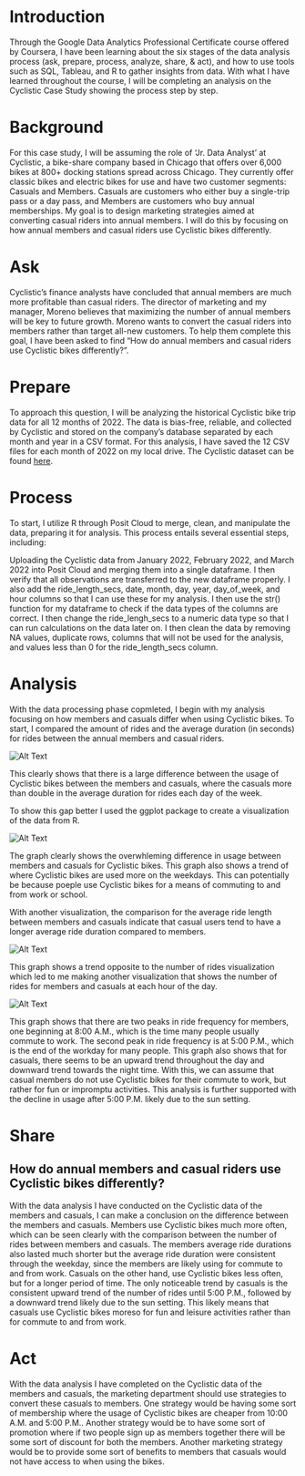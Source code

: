 # Introduction
Through the Google Data Analytics Professional Certificate course offered by Coursera, I have been learning about the six stages of the data analysis process (ask, prepare, process, analyze, share, & act), and how to use tools such as SQL, Tableau, and R to gather insights from data. With what I have learned throughout the course, I will be completing an analysis on the Cyclistic Case Study showing the process step by step.

# Background
For this case study, I will be assuming the role of ‘Jr. Data Analyst’ at Cyclistic, a bike-share company based in Chicago that offers over 6,000 bikes at 800+ docking stations spread across Chicago. They currently offer classic bikes and electric bikes for use and have two customer segments: Casuals and Members. Casuals are customers who either buy a single-trip pass or a day pass, and Members are customers who buy annual memberships. My goal is to design marketing strategies aimed at converting casual riders into annual members. I will do this by focusing on how annual members and casual riders use Cyclistic bikes differently.

# Ask
Cyclistic’s finance analysts have concluded that annual members are much more profitable than casual riders. The director of marketing and my manager, Moreno believes that maximizing the number of annual members will be key to future growth. Moreno wants to convert the casual riders into members rather than target all-new customers. To help them complete this goal, I have been asked to find “How do annual members and casual riders use Cyclistic bikes differently?”.

# Prepare
To approach this question, I will be analyzing the historical Cyclistic bike trip data for all 12 months of 2022. The data is bias-free, reliable, and collected by Cyclistic and stored on the company’s database separated by each month and year in a CSV format. For this analysis, I have saved the 12 CSV files for each month of 2022 on my local drive.
The Cyclistic dataset can be found [here](https://divvy-tripdata.s3.amazonaws.com/index.html).

# Process
To start, I utilize R through Posit Cloud to merge, clean, and manipulate the data, preparing it for analysis. This process entails several essential steps, including:

Uploading the Cyclistic data from January 2022, February 2022, and March 2022 into Posit Cloud and  merging them into a single dataframe. I then verify that all observations are transferred to the new dataframe properly. I also add the ride_length_secs, date, month, day, year, day_of_week, and hour columns so that I can use these for my analysis. I then use the str() function for my dataframe to check if the data types of the columns are correct. I then change the ride_lengh_secs to a numeric data type so that I can run calculations on the data later on. I then clean the data by removing NA values, duplicate rows, columns that will not be used for the analysis, and values less than 0 for the ride_length_secs column.

# Analysis
With the data processing phase copmleted, I begin with my analysis focusing on how members and casuals differ when using Cyclistic bikes.
To start, I compared the amount of rides and the average duration (in seconds) for rides between the annual members and casual riders.

![Alt Text](number_of_rides_and_average_duration.JPG)

This clearly shows that there is a large difference between the usage of Cyclistic bikes between the members and casuals, where the casuals more than double in the average duration for rides each day of the week.

To show this gap better I used the ggplot package to create a visualization of the data from R.

![Alt Text](number_of_rides_each_day.jpg)

The graph clearly shows the overwhleming difference in usage between members and casuals for Cyclistic bikes. This graph also shows a trend of where Cyclistic bikes are used more on the weekdays. This can potentially be because poeple use Cyclistic bikes for a means of commuting to and from work or school.

With another visualization, the comparison for the average ride length between members and casuals indicate that casual users tend to have a longer average ride duration compared to members.

![Alt Text](number_of_rides_each_day.jpg)

This graph shows a trend opposite to the number of rides visualization which led to me making another visualization that shows the number of rides for members and casuals at each hour of the day.

![Alt Text](number_of_rides_each_hour.jpg)

This graph shows that there are two peaks in ride frequency for members, one beginning at 8:00 A.M., which is the time many people usually commute to work. The second peak in ride frequency is at 5:00 P.M., which is the end of the workday for many people. This graph also shows that for casuals, there seems to be an upward trend throughout the day and downward trend towards the night time. With this, we can assume that casual members do not use Cyclistic bikes for their commute to work, but rather for fun or impromptu activities. This analysis is further supported with the decline in usage after 5:00 P.M. likely due to the sun setting.

# Share
## How do annual members and casual riders use Cyclistic bikes differently?
With the data analysis I have conducted on the Cyclistic data of the members and casuals, I can make a conclusion on the difference between the members and casuals.
Members use Cyclistic bikes much more often, which can be seen clearly with the comparison between the number of rides between members and casuals. The members average ride durations also lasted much shorter but the average ride duration were consistent through the weekday, since the members are likely using for commute to and from work. Casuals on the other hand, use Cyclistic bikes less often, but for a longer period of time. The only noticeable trend by casuals is the consistent upward trend of the number of rides until 5:00 P.M., followed by a downward trend likely due to the sun setting. This likely means that casuals use Cyclistic bikes moreso for fun and leisure activities rather than for commute to and from work.

# Act
With the data analysis I have completed on the Cyclistic data of the members and casuals, the marketing department should use strategies to convert these casuals to members. One strategy would be having some sort of membership where the usage of Cyclistic bikes are cheaper from 10:00 A.M. and 5:00 P.M.. Another strategy would be to have some sort of promotion where if two people sign up as members together there will be some sort of discount for both the members. Another marketing strategy would be to provide some sort of benefits to members that casuals would not have access to when using the bikes.
